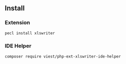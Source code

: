 ## Install

### Extension 

```bash
pecl install xlswriter
```

### IDE Helper

```bash
composer require viest/php-ext-xlswriter-ide-helper
```
